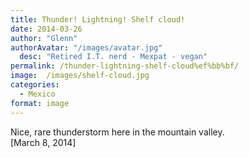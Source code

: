 ```yaml
---
title: Thunder! Lightning! Shelf cloud!﻿
date: 2014-03-26
author: "Glenn"
authorAvatar: "/images/avatar.jpg"
  desc: "Retired I.T. nerd - Mexpat - vegan"
permalink: /thunder-lightning-shelf-cloud%ef%bb%bf/
image:  /images/shelf-cloud.jpg
categories:
  - Mexico
format: image
---
```

Nice, rare thunderstorm here in the mountain valley.  
[March 8, 2014]

<!-- Place this tag where you want the widget to render. -->

<div class="g-post" data-href="https://plus.google.com/114258537874060607166/posts/hRk1JA9TUd4">
</div>
